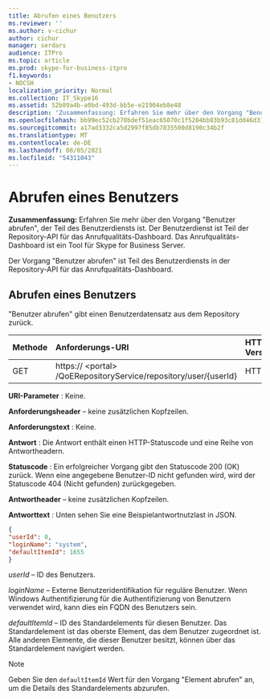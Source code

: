 ```yaml
---
title: Abrufen eines Benutzers
ms.reviewer: ''
ms.author: v-cichur
author: cichur
manager: serdars
audience: ITPro
ms.topic: article
ms.prod: skype-for-business-itpro
f1.keywords:
- NOCSH
localization_priority: Normal
ms.collection: IT_Skype16
ms.assetid: 52b89a4b-a0bd-493d-bb5e-e21904eb8e48
description: 'Zusammenfassung: Erfahren Sie mehr über den Vorgang "Benutzer abrufen", der Teil des Benutzerdiensts ist. Der Benutzerdienst ist Teil der Repository-API für das Anrufqualitäts-Dashboard. Das Anrufqualitäts-Dashboard ist ein Tool für Skype for Business Server.'
ms.openlocfilehash: bb99ec52cb270bdef51eac65070c1f5204bb03b93c81dd46d31f86a2ffc3b836
ms.sourcegitcommit: a17ad3332ca5d2997f85db7835500d8190c34b2f
ms.translationtype: MT
ms.contentlocale: de-DE
ms.lasthandoff: 08/05/2021
ms.locfileid: "54311043"
---
```

# <a name="get-user"></a>Abrufen eines Benutzers
 
**Zusammenfassung:** Erfahren Sie mehr über den Vorgang "Benutzer abrufen", der Teil des Benutzerdiensts ist. Der Benutzerdienst ist Teil der Repository-API für das Anrufqualitäts-Dashboard. Das Anrufqualitäts-Dashboard ist ein Tool für Skype for Business Server.
  
Der Vorgang "Benutzer abrufen" ist Teil des Benutzerdiensts in der Repository-API für das Anrufqualitäts-Dashboard.
  
## <a name="get-user"></a>Abrufen eines Benutzers

"Benutzer abrufen" gibt einen Benutzerdatensatz aus dem Repository zurück.
  
|**Methode**|**Anforderungs-URI**|**HTTP-Version**|
|:-----|:-----|:-----|
|GET  <br/> |https:// \<portal\> /QoERepositoryService/repository/user/{userId}  <br/> |HTTP/1.1  <br/> |
   
 **URI-Parameter** : Keine.
  
 **Anforderungsheader** – keine zusätzlichen Kopfzeilen.
  
 **Anforderungstext** : Keine.
  
 **Antwort** : Die Antwort enthält einen HTTP-Statuscode und eine Reihe von Antwortheadern.
  
 **Statuscode** : Ein erfolgreicher Vorgang gibt den Statuscode 200 (OK) zurück. Wenn eine angegebene Benutzer-ID nicht gefunden wird, wird der Statuscode 404 (Nicht gefunden) zurückgegeben.
  
 **Antwortheader** – keine zusätzlichen Kopfzeilen.
  
 **Antworttext** : Unten sehen Sie eine Beispielantwortnutzlast in JSON.
  
```json
{
"userId": 0,
"loginName": "system",
"defaultItemId": 1655
}
```

 *userId*  – ID des Benutzers.
  
 *loginName*  – Externe Benutzeridentifikation für reguläre Benutzer. Wenn Windows Authentifizierung für die Authentifizierung von Benutzern verwendet wird, kann dies ein FQDN des Benutzers sein.
  
 *defaultItemId*  – ID des Standardelements für diesen Benutzer. Das Standardelement ist das oberste Element, das dem Benutzer zugeordnet ist. Alle anderen Elemente, die dieser Benutzer besitzt, können über das Standardelement navigiert werden.
  
> [!NOTE]
> Geben Sie den  `defaultItemId` Wert für den Vorgang "Element abrufen" an, um die Details des Standardelements abzurufen.
  

